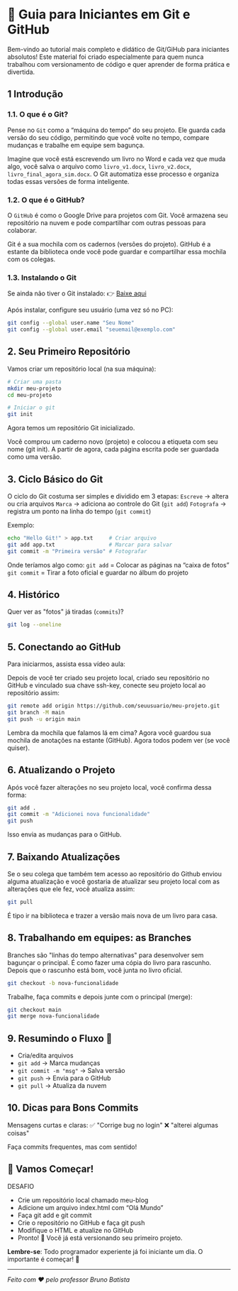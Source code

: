 # 🌱 Guia para Iniciantes em Git e GitHub

Bem-vindo ao tutorial mais completo e didático de Git/GiHub para iniciantes absolutos! Este material foi criado especialmente para quem nunca trabalhou com versionamento de código e quer aprender de forma prática e divertida.

## 1 Introdução
### 1.1. O que é o Git?
Pense no `Git` como a “máquina do tempo” do seu projeto.
Ele guarda cada versão do seu código, permitindo que você volte no tempo, compare mudanças e trabalhe em equipe sem bagunça.

Imagine que você está escrevendo um livro no Word e cada vez que muda algo, você salva o arquivo como `livro_v1.docx`, `livro_v2.docx`, `livro_final_agora_sim.docx`.
O Git automatiza esse processo e organiza todas essas versões de forma inteligente.

### 1.2. O que é o GitHub?
O `GitHub` é como o Google Drive para projetos com Git.
Você armazena seu repositório na nuvem e pode compartilhar com outras pessoas para colaborar.

Git é a sua mochila com os cadernos (versões do projeto).
GitHub é a estante da biblioteca onde você pode guardar e compartilhar essa mochila com os colegas.

### 1.3. Instalando o Git
Se ainda não tiver o Git instalado:
👉 [Baixe aqui](https://git-scm.com/downloads)

Após instalar, configure seu usuário (uma vez só no PC):
```bash
git config --global user.name "Seu Nome"
git config --global user.email "seuemail@exemplo.com"
```

## 2. Seu Primeiro Repositório
Vamos criar um repositório local (na sua máquina):
```bash
# Criar uma pasta
mkdir meu-projeto
cd meu-projeto

# Iniciar o git
git init
```
Agora temos um repositório Git inicializado.

Você comprou um caderno novo (projeto) e colocou a etiqueta com seu nome (git init).
A partir de agora, cada página escrita pode ser guardada como uma versão.

## 3. Ciclo Básico do Git
O ciclo do Git costuma ser simples e dividido em 3 etapas:
`Escreve` → altera ou cria arquivos
`Marca` → adiciona ao controle do Git (`git add`)
`Fotografa` → registra um ponto na linha do tempo (`git commit`)

Exemplo:
```bash
echo "Hello Git!" > app.txt     # Criar arquivo
git add app.txt                 # Marcar para salvar
git commit -m "Primeira versão" # Fotografar
```

Onde teríamos algo como:
`git add` = Colocar as páginas na “caixa de fotos”
`git commit` = Tirar a foto oficial e guardar no álbum do projeto

## 4. Histórico
Quer ver as "fotos" já tiradas (`commits`)?
```bash
git log --oneline
```

## 5. Conectando ao GitHub
Para iniciarmos, assista essa vídeo aula:


Depois de você ter criado seu projeto local, criado seu repositório no GitHub e vinculado sua chave ssh-key, conecte seu projeto local ao repositório assim:
```bash
git remote add origin https://github.com/seuusuario/meu-projeto.git
git branch -M main
git push -u origin main
```
Lembra da mochila que falamos lá em cima? Agora você guardou sua mochila de anotações na estante (GitHub). Agora todos podem ver (se você quiser).

## 6. Atualizando o Projeto
Após você fazer alterações no seu projeto local, você confirma dessa forma:
```bash
git add .
git commit -m "Adicionei nova funcionalidade"
git push
```

Isso envia as mudanças para o GitHub.

## 7. Baixando Atualizações
Se o seu colega que também tem acesso ao repositório do Github enviou alguma atualização e você gostaria de atualizar seu projeto local com as alterações que ele fez, você atualiza assim:
```bash
git pull
```

É tipo ir na biblioteca e trazer a versão mais nova de um livro para casa.

## 8. Trabalhando em equipes: as Branches
Branches são "linhas do tempo alternativas" para desenvolver sem bagunçar o principal.
É como fazer uma cópia do livro para rascunho. Depois que o rascunho está bom, você junta no livro oficial.

```bash
git checkout -b nova-funcionalidade
```

Trabalhe, faça commits e depois junte com o principal (merge):

```bash
git checkout main
git merge nova-funcionalidade
```

## 9. Resumindo o Fluxo 🚦
- Cria/edita arquivos
- `git add` → Marca mudanças
- `git commit -m "msg"` → Salva versão
- `git push` → Envia para o GitHub
- `git pull` → Atualiza da nuvem

## 10. Dicas para Bons Commits
Mensagens curtas e claras:
✅ "Corrige bug no login"
❌ "alterei algumas coisas"

Faça commits frequentes, mas com sentido!

## 🎉 Vamos Começar!
DESAFIO
- Crie um repositório local chamado meu-blog
- Adicione um arquivo index.html com “Olá Mundo”
- Faça git add e git commit
- Crie o repositório no GitHub e faça git push
- Modifique o HTML e atualize no GitHub
- Pronto! 🎉 Você já está versionando seu primeiro projeto.

**Lembre-se**: Todo programador experiente já foi iniciante um dia. O importante é começar! 🚀

---

*Feito com ❤️ pelo professor Bruno Batista*
